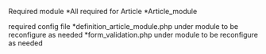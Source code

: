 Required module
*All required for Article
*Article_module

required config file
*definition_article_module.php under module to be reconfigure as needed
*form_validation.php under module to be reconfigure as needed